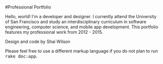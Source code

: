 #Professional Portfolio

Hello, world! I'm a developer and designer. I currently attend the University of San Francisco and study an interdisciplinary curriculum in software engineering, computer science, and mobile app development. This portfolio features my professional work from 2012 - 2015.

Design and code by Shai Wilson

Please feel free to use a different markup language if you do not plan to run
<tt>rake doc:app</tt>.
